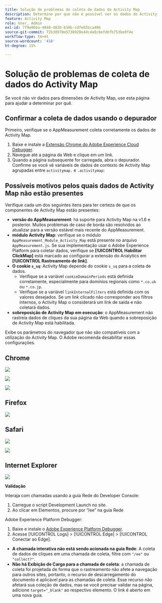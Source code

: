```yaml
---
title: Solução de problemas de coleta de dados do Activity Map
description: Determine por que não é possível ver os dados do Activity Map em solicitações de imagem
feature: Activity Map
role: User, Admin
exl-id: 7f9e06ba-4040-483b-b18b-cdfe85bca486
source-git-commit: 72b38970e573b928e4dc4a8c8efdbfb753be0f4e
workflow-type: tm+mt
source-wordcount: '416'
ht-degree: 15%

---
```


# Solução de problemas de coleta de dados do Activity Map

Se você não vir dados para dimensões de Activity Map, use esta página para ajudar a determinar por quê.

## Confirmar a coleta de dados usando o depurador

Primeiro, verifique se o AppMeasurement coleta corretamente os dados de Activity Map.

1. Baixe e instale a [Extensão Chrome do Adobe Experience Cloud Debugger](https://experienceleague.adobe.com/en/docs/experience-platform/debugger/home).
2. Navegue até a página da Web e clique em um link.
3. Quando a página subsequente for carregada, abra o depurador. Confirme se você vê variáveis de dados de contexto de Activity Map agrupadas entre `activitymap.` e `.activitymap`:

## Possíveis motivos pelos quais dados de Activity Map não estão presentes

Verifique cada um dos seguintes itens para ter certeza de que os componentes de Activity Map estão presentes:

* **versão do AppMeasurement**: há suporte para Activity Map na v1.6 e posterior. Muitos problemas de caso de borda são resolvidos ao atualizar para a versão estável mais recente do AppMeasurement.
* **módulo Activity Map**: verifique se o módulo `AppMeasurement_Module_Activity_Map` está presente no arquivo `AppMeasurement.js`. Se sua implementação usar o Adobe Experience Platform para coletar dados, verifique se **[!UICONTROL Habilitar ClickMap]** está marcado ao configurar a extensão do Analytics em **[!UICONTROL Rastreamento de link]**.
* **O cookie `s_sq`**: Activity Map depende do cookie `s_sq` para a coleta de dados.
   * Verifique se a variável `cookieDomainPeriods` está definida corretamente, especialmente para domínios regionais como `*.co.uk` ou `*.co.jp`.
   * Verifique se a variável `linkInternalFilters` está definida com os valores desejados. Se um link clicado não corresponder aos filtros internos, o Activity Map o considerará um link de saída e não coletará dados.
* **sobreposição de Activity Map em execução**: o AppMeasurement não rastreia dados de cliques da sua página da Web quando a sobreposição de Activity Map está habilitada.

Exibe os parâmetros do navegador que não são compatíveis com a utilização do Activity Map. O Adobe recomenda desabilitar essas configurações.

## Chrome

![](assets/Chrome1.png)

![](assets/Chrome2.png)

![](assets/Chrome3.png)

## Firefox

![](assets/Firefox.png)

## Safari

![](assets/Safari1.png)

![](assets/Safari2.png)

## Internet Explorer

![](assets/IE1.png)


**Validação**

Interaja com chamadas usando a guia Rede do Developer Console:

1. Carregue o script Development Launch no site.
1. Ao clicar em Elementos, procure por “/ee” na guia Rede

Adobe Experience Platform Debugger:

1. Baixe e instale o [Adobe Experience Platform Debugger](https://chromewebstore.google.com/detail/adobe-experience-platform/bfnnokhpnncpkdmbokanobigaccjkpob).
1. Acesse [!UICONTROL Logs] > [!UICONTROL Edge] > [!UICONTROL Conectar ao Edge].

* **A chamada interativa não está sendo acionada na guia Rede**: A coleta de dados de cliques em uma chamada de coleta, filtre com `"/ee"` ou `"collect?"`.
* **Não há Exibição de Carga para a chamada de coleta**: a chamada de coleta foi projetada de forma que o rastreamento não afete a navegação para outros sites, portanto, o recurso de descarregamento do documento é aplicável para as chamadas de coleta. Esse recurso não afetará sua coleção de dados, mas se você precisar validar na página, adicione `target="_blank"` ao respectivo elemento. O link é aberto em uma nova guia.
